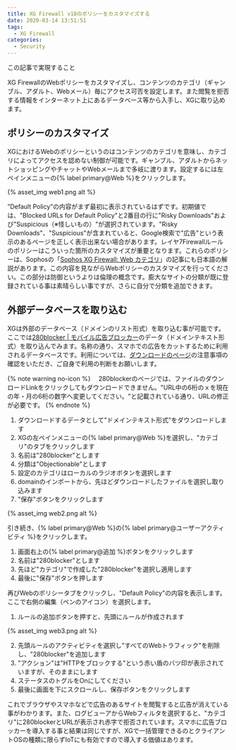 ```yaml
---
title: XG Firewall v18のポリシーをカスタマイズする
date: 2020-03-14 13:51:51
tags:
  - XG Firewall
categories:
  - Security
---
```


<p class="onepoint">この記事で実現すること</p>

XG FirewallのWebポリシーをカスタマイズし、コンテンツのカテゴリ（ギャンブル、アダルト、Webメール）毎にアクセス可否を設定します。また閲覧を拒否する情報をインターネット上にあるデータベース等から入手し、XGに取り込めます。

<!-- more -->

## ポリシーのカスタマイズ

XGにおけるWebのポリシーというのはコンテンツのカテゴリを意味し、カテゴリによってアクセスを認めない制御が可能です。ギャンブル、アダルトからネットショッピングやチャットやWebメールまで多岐に渡ります。設定するには左ペインメニューの{% label primary@Web %}をクリックします。

{% asset_img web1.png alt %}

”Default Policy”の内容がまず最初に表示されているはずです。初期値では、"Blocked URLs for Default Policy"と2番目の行に"Risky Downloads"および"Suspicious（※怪しいもの）"が選択されています。"Risky Downloads"、"Suspicious"が含まれていると、Google検索で"広告"という表示のあるページを正しく表示出来ない場合があります。レイヤ7Firewallルールのポリシーはこういった箇所のカスタマイズが重要となります。これらのポリシーは、Sophosの「[Sophos XG Firewall: Web カテゴリ](https://community.sophos.com/kb/ja-jp/134155)」の記事にも日本語の解説があります。この内容を見ながらWebポリシーのカスタマイズを行ってください。この部分は防御というよりは倫理の概念です。膨大なサイトの分類が既に登録されている事は素晴らしい事ですが、さらに自分で分類を追加できます。

## 外部データベースを取り込む

XGは外部のデータベース（ドメインのリスト形式）を取り込む事が可能です。ここでは[280blocker | モバイル広告ブロッカー](https://280blocker.net/)のデータ（ドメインテキスト形式）を取り込んでみます。名称の通り、スマホでの広告をカットするために利用されるデータベースです。利用については、[ダウンロードのページ](https://280blocker.net/download/)の注意事項の確認をいただき、ご自身で利用の判断をお願いします。

{% note warning no-icon %}
　280blockerのページでは、ファイルのダウンロードLinkをクリックしてもダウンロードできません。"URL中の6桁のｘを現在の年・月の6桁の数字へ変更してください。"と記載されている通り、URLの修正が必要です。
{% endnote %}

1. ダウンロードするデータとして"ドメインテキスト形式"をダウンロードします
2. XGの左ペインメニューの{% label primary@Web %}を選択し、"カテゴリ"のタブをクリックします
3. 名前は"280blocker"とします
4. 分類は"Objectionable"とします
5. 設定のカテゴリはローカルのラジオボタンを選択します
6. domainのインポートから、先ほどダウンロードしたファイルを選択し取り込みます
7. "保存"ボタンをクリックします

{% asset_img web2.png alt %}


引き続き、{% label primary@Web %}の{% label primary@ユーザーアクティビティ %}をクリックします。

1. 画面右上の{% label primary@追加 %}ボタンをクリックします
2. 名前は"280blocker"とします
3. 先ほど"カテゴリ"で作成した"280blocker"を選択し適用します
4. 最後に"保存"ボタンを押します

再びWebのポリシータブをクリックし、"Default Policy"の内容を表示します。ここで右側の編集（ペンのアイコン）を選択します。

1. ルールの追加ボタンを押すと、先頭にルールが作成されます

{% asset_img web3.png alt %}

2. 先頭ルールのアクティビティを選択し"すべてのWebトラフィック"を削除し、"280blocker"を追加します
3. "アクション"は"HTTPをブロックする"という赤い盾のバツ印が表示されていますが、そのままにします
4. ステータスのトグルをOnにしてください
5. 最後に画面を下にスクロールし、保存ボタンをクリックします

これでブラウザやスマホなどで広告のあるサイトを閲覧すると広告が消えている事がわかります。また、ログビューアからWebフィルタを選択すると、"カテゴリ"に280blockerとURLが表示され赤字で拒否されています。スマホに広告ブロッカーを導入する事と結果は同じですが、XGで一括管理できるのとクライアントOSの種類に限らずIoTにも有効ですので導入する価値はあります。
